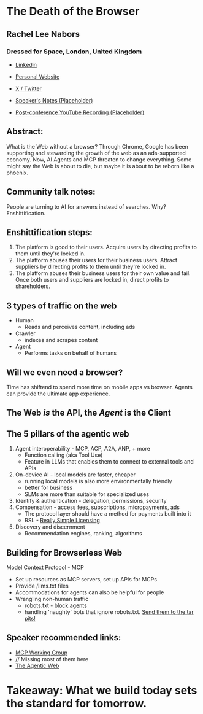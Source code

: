 # The Death of the Browser 

## Rachel Lee Nabors
### Dressed for Space, London, United Kingdom 
- [Linkedin](https://www.linkedin.com/in/rachelnabors/) 
- [Personal Website](https://nearestnabors.com)
- [X / Twitter](https://x.com/rachelnabors) 

- [Speaker's Notes (Placeholder)]()
- [Post-conference YouTube Recording (Placeholder)]()
## Abstract: 

What is the Web without a browser? Through Chrome, Google has been supporting and stewarding the growth of the web as an ads-supported economy. Now, AI Agents and MCP threaten to change everything. Some might say the Web is about to die, but maybe it is about to be reborn like a phoenix. 
## Community talk notes: 

People are turning to AI for answers instead of searches. Why? Enshittification.

## Enshittification steps:
1. The platform is good to their users. Acquire users by directing profits to them until they're locked in.
2. The platform abuses their users for their business users. Attract suppliers by directing profits to them until they're locked in.
3. The platform abuses their business users for their own value and fail. Once both users and suppliers are locked in, direct profits to shareholders.


## 3 types of traffic on the web
- Human 
  - Reads and perceives content, including ads
- Crawler
  - indexes and scrapes content
- Agent
  - Performs tasks on behalf of humans

## Will we even need a browser?
Time has shiftend to spend more time on mobile apps vs browser.
Agents can provide the ultimate app experience.

## The Web *is* the API, the *Agent* is the Client

## The 5 pillars of the agentic web
1. Agent interoperability - MCP, ACP, A2A, ANP, + more
   - Function calling (aka Tool Use)
   - Feature in LLMs that enables them to connect to external tools and APIs
2. On-device AI - local models are faster, cheaper
   - running local models is also more environmentally friendly
   - better for business
   - SLMs are more than suitable for specialized uses
3. Identify & authentication - delegation, permissions, security
4. Compensation - access fees, subscriptions, micropayments, ads
   - The protocol layer should have a method for payments built into it
   - RSL - [Really Simple Licensing](httsp://rslstandard.org)
5. Discovery and discernment
   - Recommendation engines, ranking, algorithms

## Building for Browserless Web
Model Context Protocol - MCP
- Set up resources as MCP servers, set up APIs for MCPs
- Provide /llms.txt files
- Accommodations for agents can also be helpful for people
- Wrangling non-human traffic
  - robots.txt - [block agents](https://bit.ly/block-ai-bots)
  - handling 'naughty' bots that ignore robots.txt. [Send them to the tar pits!](https://bit.ly/ai-tar-pits)

## Speaker recommended links:
- [MCP Working Group](modelcontextprotocol-community.github.io/working-groups)
- // Missing most of them here
- [The Agentic Web](https://agenticweb.nearestnabors.com)
# Takeaway: What we build today sets the standard for tomorrow.
